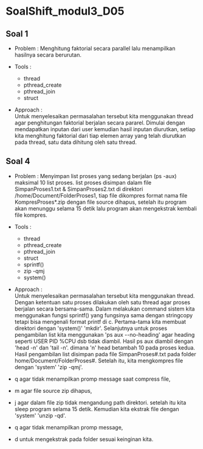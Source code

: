 # SoalShift_modul3_D05

## Soal 1
- Problem : Menghitung faktorial secara parallel lalu menampilkan hasilnya secara berurutan.

- Tools : <br/>
  - thread
  - pthread_create
  - pthread_join
  - struct
  
- Approach : <br/>
Untuk menyelesaikan permasalahan tersebut kita menggunakan thread agar penghitungan faktorial berjalan secara pararel. Dimulai dengan mendapatkan inputan dari user kemudian hasil inputan diurutkan, setiap kita menghitung faktorial dari tiap elemen array yang telah diurutkan pada thread, satu data dihitung oleh satu thread.

## Soal 4
- Problem : Menyimpan list proses yang sedang berjalan (ps -aux) maksimal 10 list proses. list proses disimpan dalam file  SimpanProses1.txt & SimpanProses2.txt  di direktori /home/Document/FolderProses1, tiap file dikompres format nama file KompresProses*.zip dengan file source dihapus, setelah itu program akan menunggu selama 15 detik lalu program akan mengekstrak kembali file kompres.

- Tools : <br/>
  - thread
  - pthread_create
  - pthread_join
  - struct
  - sprintf()
  - zip -qmj
  - system()
  
- Approach : <br/>
Untuk menyelesaikan permasalahan tersebut kita menggunakan thread. Dengan ketentuan satu proses dilakukan oleh satu thread agar proses berjalan secara bersama-sama. Dalam melakukan command sistem kita menggunakan fungsi sprintf() yang fungsinya sama dengan stringcopy tetapi bisa mengenali format printf di c. Pertama-tama kita membuat direktori dengan 'system()' 'mkdir'. Selanjutnya untuk proses pengambilan list kita menggunakan 'ps aux --no-heading' agar heading seperti USER PID %CPU dsb tidak diambil. Hasil ps aux diambil dengan 'head -n' dan 'tail -n'. dimana 'n' head betambah 10 pada proses kedua. Hasil pengambilan list disimpan pada file SimpanProses#.txt pada folder home/Document/FolderProses#. Setelah itu, kita mengkompres file dengan 'system' 'zip -qmj'.
- q agar tidak menampilkan promp message saat compress file, 
- m agar file source zip dihapus, 
- j agar dalam file zip tidak mengandung path direktori. 
setelah itu kita sleep program selama 15 detik. Kemudian kita ekstrak file dengan 'system' 'unzip -qd'.
- q agar tidak menampilkan promp message, 
- d untuk mengekstrak pada folder sesuai keinginan kita. 
